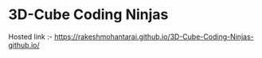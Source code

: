 # 3D-Cube Coding Ninjas
 
Hosted link :- https://rakeshmohantarai.github.io/3D-Cube-Coding-Ninjas-github.io/
